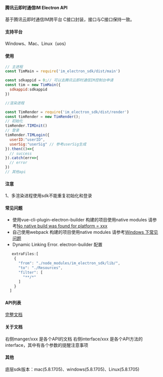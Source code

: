 #### 腾讯云即时通信IM Electron API

基于腾讯云即时通信IM跨平台 C接口封装，接口与C接口保持一致。

#### 支持平台

Windows、Mac、Linux（uos）

#### 使用

```javascript
// 主进程
const TimMain = require('im_electron_sdk/dist/main')

const sdkappid = 0;// 可以去腾讯云即时通信IM控制台申请
const tim = new TimMain({
  sdkappid:sdkappid
})

//渲染进程

const TimRender = require('im_electron_sdk/dist/render')
const timRender = new TimRender();
// 初始化
timRender.TIMInit()
// 登录
timRender.TIMLogin({
  userID:"userID",
  userSig:"userSig" // 参考userSig生成
}).then(()=>{
  // success
}).catch(err=>{
  // error
})
// 其他api
```
#### 注意
1、多渲染进程使用sdk不能重复初始化和登录

#### 常见问题
- 使用vue-cli-plugin-electron-builder 构建的项目使用native modules 请参考[No native build was found for platform = xxx](https://github.com/nklayman/vue-cli-plugin-electron-builder/issues/1492)
- 自己使用webpack 构建的项目使用native modules 请参考[Windows 下常见问题](https://blog.csdn.net/Yoryky/article/details/106780254)
- Dynamic Linking Error. electron-builder 配置 
```javascript
   extraFiles:[
    {
      "from": "./node_modules/im_electron_sdk/lib/",
      "to": "./Resources",
      "filter": [
        "**/*"
      ]
    }
  ]
```

#### API列表


[完整文档](https://comm.qq.com/toc-electron-sdk-doc/index.html)

#### 关于文档

右侧manger/xxx 是各个API的文档
右侧interface/xxx 是各个API方法的interface，其中有各个参数的提醒注意事项


#### 其他

底层sdk版本：mac(5.8.1705)、windows(5.8.1705)、Linux(5.8.1705)


